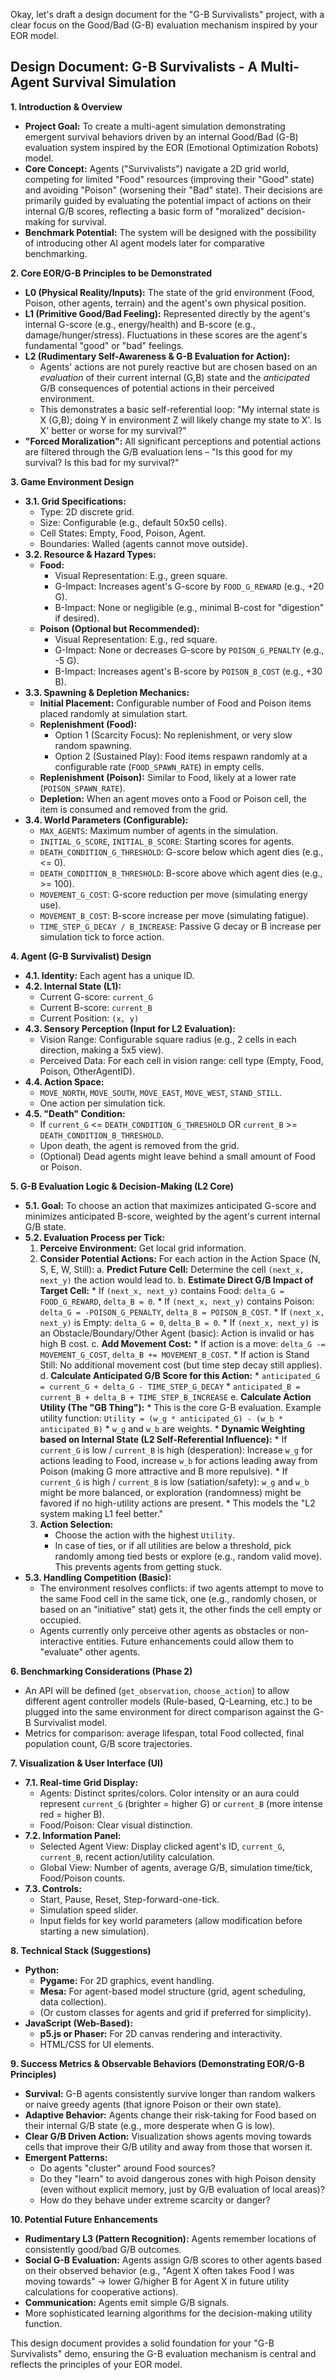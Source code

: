 Okay, let's draft a design document for the "G-B Survivalists" project, with a clear focus on the Good/Bad (G-B) evaluation mechanism inspired by your EOR model.

## Design Document: G-B Survivalists - A Multi-Agent Survival Simulation

**1. Introduction & Overview**

* **Project Goal:** To create a multi-agent simulation demonstrating emergent survival behaviors driven by an internal Good/Bad (G-B) evaluation system inspired by the EOR (Emotional Optimization Robots) model.
* **Core Concept:** Agents ("Survivalists") navigate a 2D grid world, competing for limited "Food" resources (improving their "Good" state) and avoiding "Poison" (worsening their "Bad" state). Their decisions are primarily guided by evaluating the potential impact of actions on their internal G/B scores, reflecting a basic form of "moralized" decision-making for survival.
* **Benchmark Potential:** The system will be designed with the possibility of introducing other AI agent models later for comparative benchmarking.

**2. Core EOR/G-B Principles to be Demonstrated**

* **L0 (Physical Reality/Inputs):** The state of the grid environment (Food, Poison, other agents, terrain) and the agent's own physical position.
* **L1 (Primitive Good/Bad Feeling):** Represented directly by the agent's internal G-score (e.g., energy/health) and B-score (e.g., damage/hunger/stress). Fluctuations in these scores are the agent's fundamental "good" or "bad" feelings.
* **L2 (Rudimentary Self-Awareness & G-B Evaluation for Action):**
    * Agents' actions are not purely reactive but are chosen based on an *evaluation* of their current internal (G,B) state and the *anticipated* G/B consequences of potential actions in their perceived environment.
    * This demonstrates a basic self-referential loop: "My internal state is X (G,B); doing Y in environment Z will likely change my state to X'. Is X' better or worse for my survival?"
* **"Forced Moralization":** All significant perceptions and potential actions are filtered through the G/B evaluation lens – "Is this good for my survival? Is this bad for my survival?"

**3. Game Environment Design**

* **3.1. Grid Specifications:**
    * Type: 2D discrete grid.
    * Size: Configurable (e.g., default 50x50 cells).
    * Cell States: Empty, Food, Poison, Agent.
    * Boundaries: Walled (agents cannot move outside).
* **3.2. Resource & Hazard Types:**
    * **Food:**
        * Visual Representation: E.g., green square.
        * G-Impact: Increases agent's G-score by `FOOD_G_REWARD` (e.g., +20 G).
        * B-Impact: None or negligible (e.g., minimal B-cost for "digestion" if desired).
    * **Poison (Optional but Recommended):**
        * Visual Representation: E.g., red square.
        * G-Impact: None or decreases G-score by `POISON_G_PENALTY` (e.g., -5 G).
        * B-Impact: Increases agent's B-score by `POISON_B_COST` (e.g., +30 B).
* **3.3. Spawning & Depletion Mechanics:**
    * **Initial Placement:** Configurable number of Food and Poison items placed randomly at simulation start.
    * **Replenishment (Food):**
        * Option 1 (Scarcity Focus): No replenishment, or very slow random spawning.
        * Option 2 (Sustained Play): Food items respawn randomly at a configurable rate (`FOOD_SPAWN_RATE`) in empty cells.
    * **Replenishment (Poison):** Similar to Food, likely at a lower rate (`POISON_SPAWN_RATE`).
    * **Depletion:** When an agent moves onto a Food or Poison cell, the item is consumed and removed from the grid.
* **3.4. World Parameters (Configurable):**
    * `MAX_AGENTS`: Maximum number of agents in the simulation.
    * `INITIAL_G_SCORE`, `INITIAL_B_SCORE`: Starting scores for agents.
    * `DEATH_CONDITION_G_THRESHOLD`: G-score below which agent dies (e.g., <= 0).
    * `DEATH_CONDITION_B_THRESHOLD`: B-score above which agent dies (e.g., >= 100).
    * `MOVEMENT_G_COST`: G-score reduction per move (simulating energy use).
    * `MOVEMENT_B_COST`: B-score increase per move (simulating fatigue).
    * `TIME_STEP_G_DECAY / B_INCREASE`: Passive G decay or B increase per simulation tick to force action.

**4. Agent (G-B Survivalist) Design**

* **4.1. Identity:** Each agent has a unique ID.
* **4.2. Internal State (L1):**
    * Current G-score: `current_G`
    * Current B-score: `current_B`
    * Current Position: `(x, y)`
* **4.3. Sensory Perception (Input for L2 Evaluation):**
    * Vision Range: Configurable square radius (e.g., 2 cells in each direction, making a 5x5 view).
    * Perceived Data: For each cell in vision range: cell type (Empty, Food, Poison, OtherAgentID).
* **4.4. Action Space:**
    * `MOVE_NORTH`, `MOVE_SOUTH`, `MOVE_EAST`, `MOVE_WEST`, `STAND_STILL`.
    * One action per simulation tick.
* **4.5. "Death" Condition:**
    * If `current_G` <= `DEATH_CONDITION_G_THRESHOLD` OR `current_B` >= `DEATH_CONDITION_B_THRESHOLD`.
    * Upon death, the agent is removed from the grid.
    * (Optional) Dead agents might leave behind a small amount of Food or Poison.

**5. G-B Evaluation Logic & Decision-Making (L2 Core)**

* **5.1. Goal:** To choose an action that maximizes anticipated G-score and minimizes anticipated B-score, weighted by the agent's current internal G/B state.
* **5.2. Evaluation Process per Tick:**
    1.  **Perceive Environment:** Get local grid information.
    2.  **Consider Potential Actions:** For each action in the Action Space (N, S, E, W, Still):
        a.  **Predict Future Cell:** Determine the cell `(next_x, next_y)` the action would lead to.
        b.  **Estimate Direct G/B Impact of Target Cell:**
            * If `(next_x, next_y)` contains Food: `delta_G = FOOD_G_REWARD`, `delta_B = 0`.
            * If `(next_x, next_y)` contains Poison: `delta_G = -POISON_G_PENALTY`, `delta_B = POISON_B_COST`.
            * If `(next_x, next_y)` is Empty: `delta_G = 0`, `delta_B = 0`.
            * If `(next_x, next_y)` is an Obstacle/Boundary/Other Agent (basic): Action is invalid or has high B cost.
        c.  **Add Movement Cost:**
            * If action is a move: `delta_G -= MOVEMENT_G_COST`, `delta_B += MOVEMENT_B_COST`.
            * If action is Stand Still: No additional movement cost (but time step decay still applies).
        d.  **Calculate Anticipated G/B Score for this Action:**
            * `anticipated_G = current_G + delta_G - TIME_STEP_G_DECAY`
            * `anticipated_B = current_B + delta_B + TIME_STEP_B_INCREASE`
        e.  **Calculate Action Utility (The "GB Thing"):**
            * This is the core G-B evaluation. Example utility function:
                `Utility = (w_g * anticipated_G) - (w_b * anticipated_B)`
                * `w_g` and `w_b` are weights.
            * **Dynamic Weighting based on Internal State (L2 Self-Referential Influence):**
                * If `current_G` is low / `current_B` is high (desperation): Increase `w_g` for actions leading to Food, increase `w_b` for actions leading away from Poison (making G more attractive and B more repulsive).
                * If `current_G` is high / `current_B` is low (satiation/safety): `w_g` and `w_b` might be more balanced, or exploration (randomness) might be favored if no high-utility actions are present.
                * This models the "L2 system making L1 feel better."
    3.  **Action Selection:**
        * Choose the action with the highest `Utility`.
        * In case of ties, or if all utilities are below a threshold, pick randomly among tied bests or explore (e.g., random valid move). This prevents agents from getting stuck.
* **5.3. Handling Competition (Basic):**
    * The environment resolves conflicts: if two agents attempt to move to the same Food cell in the same tick, one (e.g., randomly chosen, or based on an "initiative" stat) gets it, the other finds the cell empty or occupied.
    * Agents currently only perceive other agents as obstacles or non-interactive entities. Future enhancements could allow them to "evaluate" other agents.

**6. Benchmarking Considerations (Phase 2)**

* An API will be defined (`get_observation`, `choose_action`) to allow different agent controller models (Rule-based, Q-Learning, etc.) to be plugged into the same environment for direct comparison against the G-B Survivalist model.
* Metrics for comparison: average lifespan, total Food collected, final population count, G/B score trajectories.

**7. Visualization & User Interface (UI)**

* **7.1. Real-time Grid Display:**
    * Agents: Distinct sprites/colors. Color intensity or an aura could represent `current_G` (brighter = higher G) or `current_B` (more intense red = higher B).
    * Food/Poison: Clear visual distinction.
* **7.2. Information Panel:**
    * Selected Agent View: Display clicked agent's ID, `current_G`, `current_B`, recent action/utility calculation.
    * Global View: Number of agents, average G/B, simulation time/tick, Food/Poison counts.
* **7.3. Controls:**
    * Start, Pause, Reset, Step-forward-one-tick.
    * Simulation speed slider.
    * Input fields for key world parameters (allow modification before starting a new simulation).

**8. Technical Stack (Suggestions)**

* **Python:**
    * **Pygame:** For 2D graphics, event handling.
    * **Mesa:** For agent-based model structure (grid, agent scheduling, data collection).
    * (Or custom classes for agents and grid if preferred for simplicity).
* **JavaScript (Web-Based):**
    * **p5.js or Phaser:** For 2D canvas rendering and interactivity.
    * HTML/CSS for UI elements.

**9. Success Metrics & Observable Behaviors (Demonstrating EOR/G-B Principles)**

* **Survival:** G-B agents consistently survive longer than random walkers or naive greedy agents (that ignore Poison or their own state).
* **Adaptive Behavior:** Agents change their risk-taking for Food based on their internal G/B state (e.g., more desperate when G is low).
* **Clear G/B Driven Action:** Visualization shows agents moving towards cells that improve their G/B utility and away from those that worsen it.
* **Emergent Patterns:**
    * Do agents "cluster" around Food sources?
    * Do they "learn" to avoid dangerous zones with high Poison density (even without explicit memory, just by G/B evaluation of local areas)?
    * How do they behave under extreme scarcity or danger?

**10. Potential Future Enhancements**

* **Rudimentary L3 (Pattern Recognition):** Agents remember locations of consistently good/bad G/B outcomes.
* **Social G-B Evaluation:** Agents assign G/B scores to other agents based on their observed behavior (e.g., "Agent X often takes Food I was moving towards" -> lower G/higher B for Agent X in future utility calculations for cooperative actions).
* **Communication:** Agents emit simple G/B signals.
* More sophisticated learning algorithms for the decision-making utility function.

This design document provides a solid foundation for your "G-B Survivalists" demo, ensuring the G-B evaluation mechanism is central and reflects the principles of your EOR model.